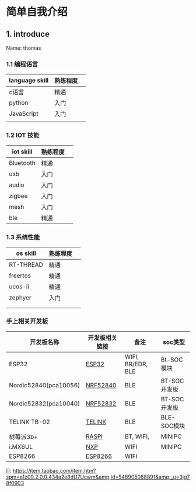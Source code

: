 # 简单自我介绍

## 1. introduce

Name: thomas

### 1.1  编程语言

| language skill | 熟练程度 |      |
| -------------- | -------- | ---- |
| c语言          | 精通     |      |
| python         | 入门     |      |
|JavaScript      | 入门         |      |
|                |          |      |



### 1.2 IOT 技能

| iot skill | 熟练程度 |      |
| --------- | -------- | ---- |
| Bluetooth | 精通     |      |
| usb       | 入门     |      |
| audio     | 入门     |      |
| zigbee    | 入门     |      |
| mesh      | 入门     |      |
| ble       | 精通     |      |



### 1.3 系统性能

| os skill  | 熟练程度 |      |
| --------- | -------- | ---- |
| RT-THREAD | 精通     |      |
| freertos  | 精通     |      |
| ucos-ii   | 精通     |      |
| zephyer   | 入门     |      |
|           |          |      |
|           |          |      |



### 手上相关开发板

| 开发板名称            | 开发板相关链接                                               | 备注              | soc类型      |
| --------------------- | ------------------------------------------------------------ | ----------------- | ------------ |
| ESP32                 | [ESP32](https://item.taobao.com/item.htm?spm=a1z09.2.0.0.434a2e8dU7Ucwm&amp;id=548905088891&amp;_u=3jg78f0903) | WIFI, BR/EDR, BLE | Bt-SOC模块   |
| Nordic52840(pca10056) | [NRF52840](https://www.mouser.cn/new/nordic-semiconductor/nordic-nrf52840-dev-kit/) | BLE               | BT-SOC开发板 |
| Nordic52832(pca10040) | [NRF52832](https://www.nordicsemi.com/Software-and-tools/Development-Kits/nRF52-DK) | BLE               | BT-SOC开发板 |
| TELINK TB-02          | [TELINK](https://item.taobao.com/item.htm?spm=a1z09.2.0.0.473b2e8d76ojBJ&id=612917601497&_u=4jg78f8a74) | BLE               | BLE-SOC模块  |
| 树莓派3b+             | [RASPI](https://detail.tmall.com/item.htm?spm=a230r.1.14.9.4d9442a387vd7H&id=608662013747&cm_id=140105335569ed55e27b&abbucket=11) | BT, WIFI,         | MINIPC       |
| i.MX6UL               | [NXP](http://www.myir-tech.com/product/mys_6ulx.htm)         | WIFI              | MINIPC       |
| ESP8266               | [ESP8266](https://www.ai-thinker.com/product/esp8266)        | WIFI              |              |

[]: https://item.taobao.com/item.htm?spm=a1z09.2.0.0.434a2e8dU7Ucwm&amp;id=548905088891&amp;_u=3jg78f0903

